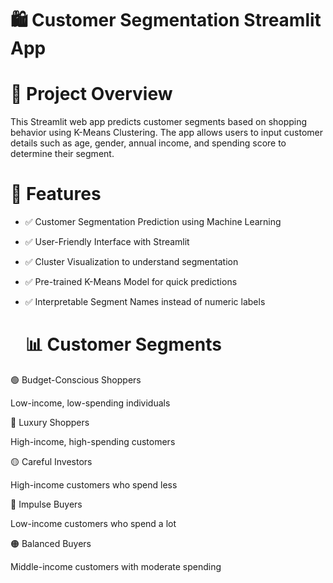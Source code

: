 # 🛍 Customer Segmentation Streamlit App

# 📌 Project Overview

This Streamlit web app predicts customer segments based on shopping behavior using K-Means Clustering. The app allows users to input customer details such as age, gender, annual income, and spending score to determine their segment.

# 🎯 Features

- ✅ Customer Segmentation Prediction using Machine Learning

- ✅ User-Friendly Interface with Streamlit

- ✅ Cluster Visualization to understand segmentation

- ✅ Pre-trained K-Means Model for quick predictions

- ✅ Interpretable Segment Names instead of numeric labels

  # 📊 Customer Segments


🟢 Budget-Conscious Shoppers

Low-income, low-spending individuals

🔵 Luxury Shoppers

High-income, high-spending customers

🟡 Careful Investors

High-income customers who spend less

🔴 Impulse Buyers

Low-income customers who spend a lot

🟠 Balanced Buyers

Middle-income customers with moderate spending
